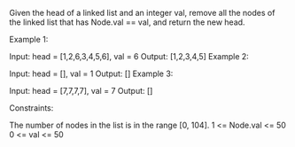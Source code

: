 Given the head of a linked list and an integer val, remove all the nodes of the linked list that has Node.val == val, and return the new head.

Example 1:

Input: head = [1,2,6,3,4,5,6], val = 6
Output: [1,2,3,4,5]
Example 2:

Input: head = [], val = 1
Output: []
Example 3:

Input: head = [7,7,7,7], val = 7
Output: []
 
Constraints:

The number of nodes in the list is in the range [0, 104].
1 <= Node.val <= 50
0 <= val <= 50
